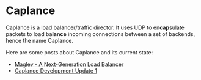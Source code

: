 # Caplance

Caplance is a load balancer/traffic director. It uses UDP to en**cap**sulate packets to load ba**lance** incoming connections between a set of backends, hence the name Caplance.

Here are some posts about Caplance and its current state:

- [Maglev - A Next-Generation Load Balancer](https://pwpon500.github.io/posts/2019/04/maglev-a-next-generation-load-balancer/)
- [Caplance Development Update 1](https://pwpon500.github.io/posts/2019/05/caplance-development-update-1/)
